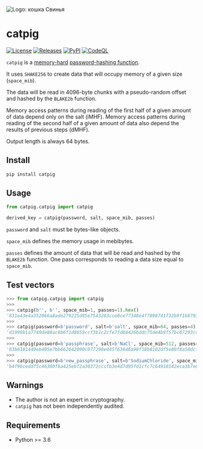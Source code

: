 ![Logo: кошка Свинья](https://i.imgur.com/5AHvXQm.jpeg)

# catpig

[![License](https://img.shields.io/badge/License-CC0-blue)](https://github.com/hakavlad/catpig/blob/main/LICENSE)
[![Releases](https://img.shields.io/github/v/release/hakavlad/catpig)](https://github.com/hakavlad/catpig/releases)
[![PyPI](https://img.shields.io/pypi/v/catpig?color=blue&label=PyPI)](https://pypi.org/project/catpig/)
[![CodeQL](https://github.com/hakavlad/catpig/actions/workflows/codeql.yml/badge.svg)](https://github.com/hakavlad/catpig/actions/workflows/codeql.yml)

`catpig` is a [memory-hard](https://en.wikipedia.org/wiki/Memory-hard_function) [password-hashing function](https://en.wikipedia.org/wiki/Key_derivation_function).

It uses `SHAKE256` to create data that will occupy memory of a given size (`space_mib`).

The data will be read in 4096-byte chunks with a pseudo-random offset and hashed by the `BLAKE2b` function.

Memory access patterns during reading of the first half of a given amount of data depend only on the salt (iMHF). Memory access patterns during reading of the second half of a given amount of data also depend the results of previous steps (dMHF).

Output length is always 64 bytes.

## Install

```bash
pip install catpig
```

## Usage

```python
from catpig.catpig import catpig

derived_key = catpig(password, salt, space_mib, passes)
```

`password` and `salt` must be bytes-like objects.

`space_mib` defines the memory usage in mebibytes.

`passes` defines the amount of data that will be read and hashed by the `BLAKE2b` function. One pass corresponds to reading a data size equal to `space_mib`.

## Test vectors

```python
>>> from catpig.catpig import catpig
>>>
>>> catpig(b'', b'', space_mib=1, passes=1).hex()
'831e43e4a352066a8ade279225d95e7543203cce8ce77348e4f7898741f32b9f1b8793393aa69cef84016d5f391aa9a7840050c5c59b9defd6cc324cb44e3e9a'
>>>
>>> catpig(password=b'password', salt=b'salt', space_mib=64, passes=4).hex()
'd1999b1a7749de88ac8b6f1d8659ccf3b1c2cfe7fd84426bddc75de4b9f57bc07293cca52bb22e0915945d462bb760dfab02d78a713e65620307bc08b8fb7905'
>>>
>>> catpig(password=b'passphrase', salt=b'NaCl', space_mib=512, passes=8).hex()
'83b6181449eb405e7bb662642090c077298e445f63846a98f18b8102df5e80f8a50dcf43f951ce8e893aac5beb23d33e5282624fd288fac4d07b8647f6c9bffe'
>>>
>>> catpig(password=b'new_passphrase', salt=b'SodiumChloride', space_mib=5000, passes=15).hex()
'b4f96ceddf5c46380f6a425ebf2a30372cccfb3e4d7d95fd1cfc7c64910142eca3b7e61c20e32db7c97c72230c3b63abf1802dc068513297b67c274267fd1dde'
```

## Warnings

- The author is not an expert in cryptography.
- `catpig` has not been independently audited.

## Requirements

- Python >= 3.6
